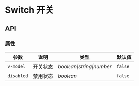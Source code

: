 # Switch 开关

## API

### 属性

| 参数       | 说明     | 类型                      | 默认值  |
| ---------- | -------- | ------------------------- | ------- |
| `v-model`  | 开关状态 | _boolean\|string\|number_ | `false` |
| `disabled` | 禁用状态 | _boolean_                 | `false` |
